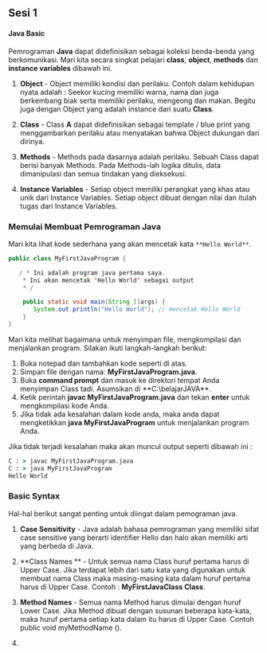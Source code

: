 ## Sesi 1 ##

#### Java Basic ####

Pemrograman **Java** dapat didefinisikan sebagai koleksi benda-benda yang berkomunikasi. 
Mari kita secara singkat pelajari **class**, **object**, **methods** dan **instance variables** dibawah ini.

1. **Object** - Object memiliki kondisi dan perilaku. 
	Contoh dalam kehidupan nyata adalah : 
		Seekor kucing memiliki warna, nama dan juga berkembang biak serta memiliki perilaku, mengeong dan makan. 
		Begitu juga dengan Object yang adalah instance dari suatu **Class**.

2. **Class** - Class **A** dapat didefinisikan sebagai template / blue print yang menggambarkan perilaku atau
	menyatakan bahwa Object dukungan dari dirinya.

3. **Methods** - Methods pada dasarnya adalah perilaku. Sebuah Class dapat berisi banyak Methods. 
	Pada Methods-lah logika ditulis, data dimanipulasi dan semua tindakan yang dieksekusi.

4. **Instance Variables** - Setiap object memiliki perangkat yang khas atau unik dari Instance Variables. 
	Setiap object dibuat dengan nilai dan itulah tugas dari Instance Variables.


### Memulai Membuat Pemrograman Java ###

Mari kita lihat kode sederhana yang akan mencetak kata `**Hello World**`.

``` java
public class MyFirstJavaProgram {

   / * Ini adalah program java pertama saya.  
    * Ini akan mencetak 'Hello World' sebagai output
    * /

    public static void main(String []args) {
       System.out.println("Hello World"); // mencetak Hello World 
    }
} 
```


Mari kita melihat bagaimana untuk menyimpan file, mengkompilasi dan menjalankan program. 
Silakan ikuti langkah-langkah berikut:

1. Buka notepad dan tambahkan kode seperti di atas.
2. Simpan file dengan nama: **MyFirstJavaProgram.java**.
3. Buka **command prompt** dan masuk ke direktori tempat Anda menyimpan Class tadi. Asumsikan di **C:\belajarJAVA\**.
4. Ketik perintah **javac MyFirstJavaProgram.java** dan tekan **enter** untuk mengkompilasi kode Anda. 
5. Jika tidak ada kesalahan dalam kode anda, maka anda dapat mengketikkan **java MyFirstJavaProgram** untuk menjalankan program Anda.	

Jika tidak terjadi kesalahan maka akan muncul output seperti dibawah ini :

``` cmd
C : > javac MyFirstJavaProgram.java
C : > java MyFirstJavaProgram 
Hello World
```


### Basic Syntax ###

Hal-hal berikut sangat penting untuk diingat dalam pemograman java.

1. **Case Sensitivity** - Java adalah bahasa pemrograman yang memiliki sifat case sensitive yang berarti 
	identifier Hello dan halo akan memiliki arti yang berbeda di Java.
	
2. **Class Names ** - Untuk semua nama Class huruf pertama harus di Upper Case. 
	Jika terdapat lebih dari satu kata yang digunakan untuk membuat nama Class maka masing-masing kata dalam huruf pertama harus di Upper Case.
	Contoh : **MyFirstJavaClass Class**.
	
3. **Method Names** - Semua nama Method harus dimulai dengan huruf Lower Case. 
	Jika Method dibuat dengan susunan beberapa kata-kata, maka huruf pertama setiap kata dalam itu harus di Upper Case. 
	Contoh public void myMethodName ().
	
4. 


